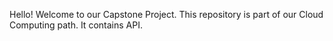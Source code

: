 Hello! Welcome to our Capstone Project. This repository is part of our Cloud Computing path. It contains API.
